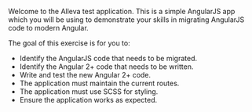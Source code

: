Welcome to the Alleva test application. This is a simple AngularJS app
which you will be using to demonstrate your skills in migrating AngularJS
code to modern Angular.

The goal of this exercise is for you to:

- Identify the AngularJS code that needs to be migrated.
- Identify the Angular 2+ code that needs to be written.
- Write and test the new Angular 2+ code.
- The application must maintain the current routes.
- The application must use SCSS for styling.
- Ensure the application works as expected.
